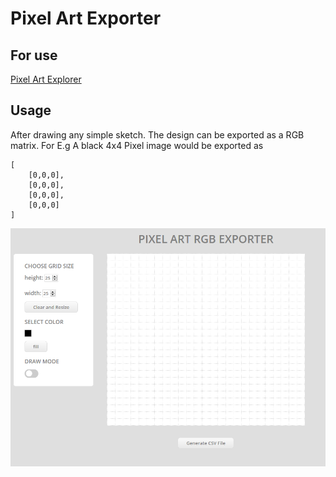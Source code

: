 # Pixel Art Exporter

## For use
[Pixel Art Explorer](https://pixelartexporter.herokuapp.com/)

## Usage
After drawing any simple sketch. The design can be exported as a RGB matrix.
For E.g A black 4x4 Pixel image would be exported as 

```
[
    [0,0,0],
    [0,0,0],
    [0,0,0],
    [0,0,0]
]
```
![sample](img/sample.png)

